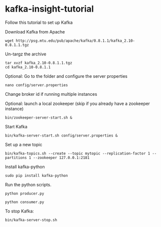 kafka-insight-tutorial
======================

Follow this tutorial to set up Kafka

Download Kafka from Apache

```shell
wget http://psg.mtu.edu/pub/apache/kafka/0.8.1.1/kafka_2.10-0.8.1.1.tgz
```


Un-targz the archive
```
tar xvzf kafka_2.10-0.8.1.1.tgz
cd kafka_2.10-0.8.1.1
```

Optional: Go to the folder and configure the server properties
```
nano config/server.properties
```
Change broker id if running multiple instances


Optional: launch a local zookeeper (skip if you already have a zookeeper instance)
```
bin/zookeeper-server-start.sh &
```

Start Kafka
```
bin/kafka-server-start.sh config/server.properties &
```

Set up a new topic
```
bin/kafka-topics.sh --create --topic mytopic --replication-factor 1 --partitions 1 --zookeeper 127.0.0.1:2181
```


Install kafka-python
```
sudo pip install kafka-python
```


Run the python scripts.
```
python producer.py

python consumer.py
```


To stop Kafka:
```
bin/kafka-server-stop.sh
```
